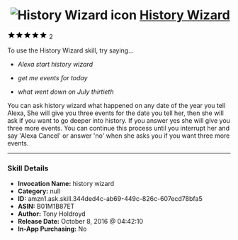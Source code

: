 # &nbsp;<img src="skill_icon" alt="History Wizard icon" width="36"> [History Wizard](http://alexa.amazon.com/#skills/amzn1.ask.skill.344ded4c-ab69-449c-826c-607ecd78bfa5)
![5 stars](../../images/ic_star_black_18dp_1x.png)![5 stars](../../images/ic_star_black_18dp_1x.png)![5 stars](../../images/ic_star_black_18dp_1x.png)![5 stars](../../images/ic_star_black_18dp_1x.png)![5 stars](../../images/ic_star_black_18dp_1x.png) 2

To use the History Wizard skill, try saying...

* *Alexa start history wizard*

* *get me events for today*

* *what went down on July thirtieth*

You can ask history wizard what happened on any  date of the year you tell Alexa, She will give you three events for the date you tell her, then she will ask if you want to go deeper into history. If you answer yes  she will give you three more events. You can continue this process until you interrupt her and say 'Alexa Cancel' or answer 'no' when she asks you if you want three more events.

***

### Skill Details

* **Invocation Name:** history wizard
* **Category:** null
* **ID:** amzn1.ask.skill.344ded4c-ab69-449c-826c-607ecd78bfa5
* **ASIN:** B01M1B87ET
* **Author:** Tony Holdroyd
* **Release Date:** October 8, 2016 @ 04:42:10
* **In-App Purchasing:** No

